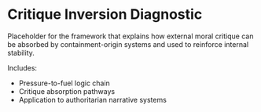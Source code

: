 # Critique Inversion Diagnostic

Placeholder for the framework that explains how external moral critique can be absorbed by containment-origin systems and used to reinforce internal stability.

Includes:
- Pressure-to-fuel logic chain
- Critique absorption pathways
- Application to authoritarian narrative systems
